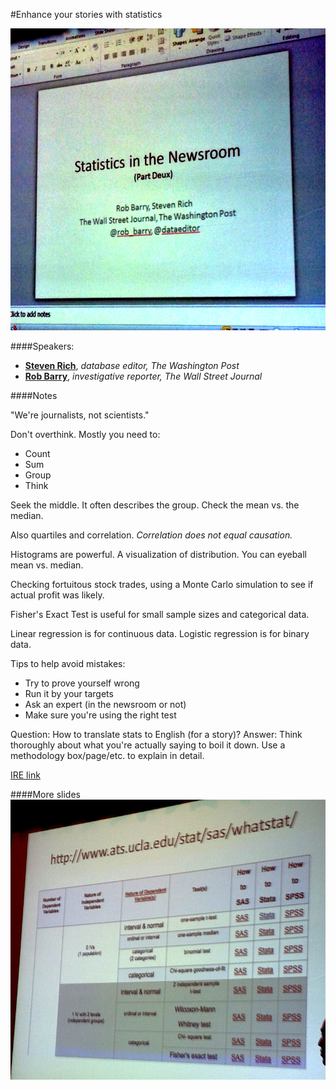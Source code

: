 #Enhance your stories with statistics

![Enhance your stories with statistics title slide](img/1-3_title.jpg)

####Speakers:
* **[Steven Rich][9873-001]**, *database editor, The Washington Post*
* **[Rob Barry][9873-002]**, *investigative reporter, The Wall Street Journal*

[9873-001]: https://twitter.com/dataeditor
[9873-002]: https://twitter.com/rob_barry

####Notes

"We're journalists, not scientists."

Don't overthink. Mostly you need to:

* Count
* Sum
* Group
* Think

Seek the middle. It often describes the group. Check the mean vs. the median.

Also quartiles and correlation. *Correlation does not equal causation.*

Histograms are powerful. A visualization of distribution. You can eyeball mean vs. median.

Checking fortuitous stock trades, using a Monte Carlo simulation to see if actual profit was likely.

Fisher's Exact Test is useful for small sample sizes and categorical data.

Linear regression is for continuous data. Logistic regression is for binary data.

Tips to help avoid mistakes:

* Try to prove yourself wrong
* Run it by your targets
* Ask an expert (in the newsroom or not)
* Make sure you're using the right test

Question: How to translate stats to English (for a story)? Answer: Think thoroughly about what you're actually saying to boil it down. Use a methodology box/page/etc. to explain in detail.

[IRE link](http://ire.org/events-and-training/event/973/1185/)

####More slides
![Tools](img/1-3_tools.jpg)